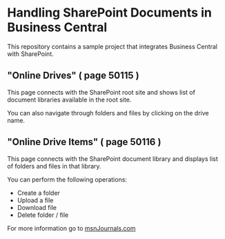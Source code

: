 # Handling SharePoint Documents in Business Central

This repository contains a sample project that integrates Business Central with SharePoint.

## "Online Drives" ( page 50115 )
This page connects with the SharePoint root site and shows list of document libraries available in the root site.

You can also navigate through folders and files by clicking on the drive name.

## "Online Drive Items" ( page 50116 )
This page connects with the SharePoint document library and displays list of folders and files in that library.

You can perform the following operations: 
* Create a folder
* Upload a file
* Download file
* Delete folder / file

For more information go to [msnJournals.com](https://www.msnJournals.com)

